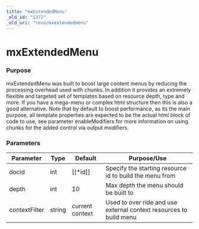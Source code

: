 ```yaml
---
title: "mxExtendedMenu"
_old_id: "1372"
_old_uri: "revo/mxextendedmenu"
---
```


# mxExtendedMenu

### Purpose

mxExtendedMenu was built to boost large content menus by reducing the processing overhead used with chunks. In addition it provides an extremely flexible and targeted set of templates based on resource depth, type and more. If you have a mega-menu or complex html structure then this is also a good alternative. Note that by default to boost performance, as its the main purpose, all template properties are expected to be the actual html block of code to use, see parameter enableModifiers for more information on using chunks for the added control via output modifiers.

### Parameters

| Parameter | Type | Default | Purpose/Use |
|-----------|------|---------|-------------|
| docid | int | \[\[\*id\]\] | Specify the starting resource id to build the menu from |
| depth | int | 10 | Max depth the menu should be built to |
| contextFilter | string | current context | Used to over ride and use external context resources to build menu |
